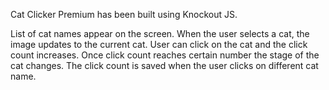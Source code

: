 Cat Clicker Premium has been built using Knockout JS. 

List of cat names appear on the screen. When the user selects a cat, the image updates to the current cat. User can click on the cat and the click count increases. Once click count reaches certain number the stage of the cat changes. The click count is saved when the user clicks on different cat name.
